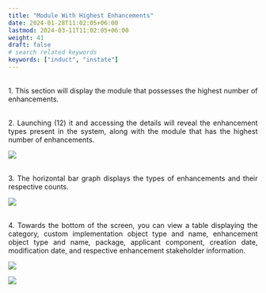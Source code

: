 ```yaml
---
title: "Module With Highest Enhancements"
date: 2024-01-28T11:02:05+06:00
lastmod: 2024-03-11T11:02:05+06:00
weight: 41
draft: false
# search related keywords
keywords: ["induct", "instate"]
---
```

<div style='text-align: justify;'>

</br>1. This section will display the module that possesses the highest number of enhancements. 

</br>2. Launching (12) it and accessing the details will reveal the enhancement types present in the system, along with the module that has the highest number of enhancements. 

![](https://storage.googleapis.com/ktern-public-files/product-documentation/Digital%20Maps/82_launch_module_with_high_enhancements_custom_objects_assessment_digital_maps.png)

</br>3. The horizontal bar graph displays the types of enhancements and their respective counts. 

![](https://storage.googleapis.com/ktern-public-files/product-documentation/Digital%20Maps/83_module_with_high_enhancements_custom_objects_assessment_digital_maps.png)

</br>4. Towards the bottom of the screen, you can view a table displaying the category, custom implementation object type and name, enhancement object type and name, package, applicant component, creation date, modification date, and respective enhancement stakeholder information.

![](https://storage.googleapis.com/ktern-public-files/product-documentation/Digital%20Maps/84_table_module_with_high_enhancements_custom_objects_assessment_digital_maps.png)
 
![](https://storage.googleapis.com/ktern-public-files/product-documentation/Digital%20Maps/85_table_module_with_high_enhancements_custom_objects_assessment_digital_maps.png)

</div>